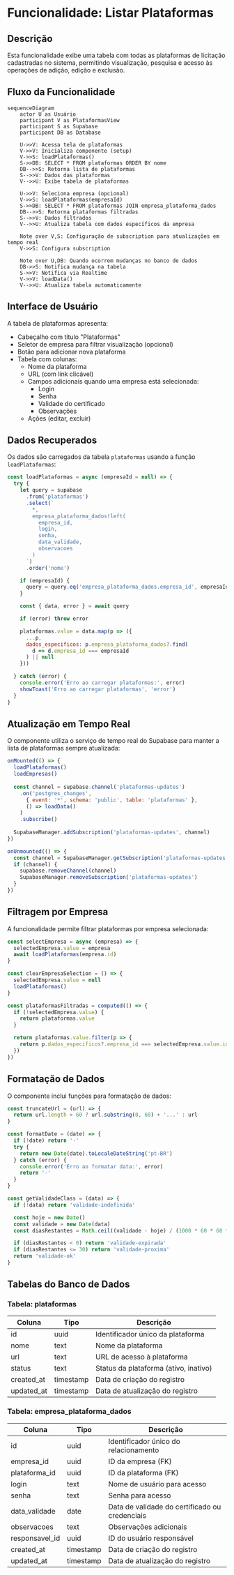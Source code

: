 # Funcionalidade: Listar Plataformas

## Descrição

Esta funcionalidade exibe uma tabela com todas as plataformas de licitação cadastradas no sistema, permitindo visualização, pesquisa e acesso às operações de adição, edição e exclusão.

## Fluxo da Funcionalidade

```mermaid
sequenceDiagram
    actor U as Usuário
    participant V as PlataformasView
    participant S as Supabase
    participant DB as Database
    
    U->>V: Acessa tela de plataformas
    V->>V: Inicializa componente (setup)
    V->>S: loadPlataformas()
    S->>DB: SELECT * FROM plataformas ORDER BY nome
    DB-->>S: Retorna lista de plataformas
    S-->>V: Dados das plataformas
    V-->>U: Exibe tabela de plataformas
    
    U->>V: Seleciona empresa (opcional)
    V->>S: loadPlataformas(empresaId)
    S->>DB: SELECT * FROM plataformas JOIN empresa_plataforma_dados
    DB-->>S: Retorna plataformas filtradas
    S-->>V: Dados filtrados
    V-->>U: Atualiza tabela com dados específicos da empresa
    
    Note over V,S: Configuração de subscription para atualizações em tempo real
    V->>S: Configura subscription
    
    Note over U,DB: Quando ocorrem mudanças no banco de dados
    DB->>S: Notifica mudança na tabela
    S->>V: Notifica via Realtime
    V->>V: loadData()
    V-->>U: Atualiza tabela automaticamente
```

## Interface de Usuário

A tabela de plataformas apresenta:

- Cabeçalho com título "Plataformas"
- Seletor de empresa para filtrar visualização (opcional)
- Botão para adicionar nova plataforma
- Tabela com colunas:
  - Nome da plataforma
  - URL (com link clicável)
  - Campos adicionais quando uma empresa está selecionada:
    - Login
    - Senha
    - Validade do certificado
    - Observações
  - Ações (editar, excluir)

## Dados Recuperados

Os dados são carregados da tabela `plataformas` usando a função `loadPlataformas`:

```javascript
const loadPlataformas = async (empresaId = null) => {
  try {
    let query = supabase
      .from('plataformas')
      .select(`
        *,
        empresa_plataforma_dados!left(
          empresa_id,
          login,
          senha,
          data_validade,
          observacoes
        )
      `)
      .order('nome')

    if (empresaId) {
      query = query.eq('empresa_plataforma_dados.empresa_id', empresaId)
    }

    const { data, error } = await query

    if (error) throw error

    plataformas.value = data.map(p => ({
      ...p,
      dados_especificos: p.empresa_plataforma_dados?.find(
        d => d.empresa_id === empresaId
      ) || null
    }))

  } catch (error) {
    console.error('Erro ao carregar plataformas:', error)
    showToast('Erro ao carregar plataformas', 'error')
  }
}
```

## Atualização em Tempo Real

O componente utiliza o serviço de tempo real do Supabase para manter a lista de plataformas sempre atualizada:

```javascript
onMounted(() => {
  loadPlataformas()
  loadEmpresas()
  
  const channel = supabase.channel('plataformas-updates')
    .on('postgres_changes', 
      { event: '*', schema: 'public', table: 'plataformas' }, 
      () => loadData()
    )
    .subscribe()
  
  SupabaseManager.addSubscription('plataformas-updates', channel)
})

onUnmounted(() => {
  const channel = SupabaseManager.getSubscription('plataformas-updates')
  if (channel) {
    supabase.removeChannel(channel)
    SupabaseManager.removeSubscription('plataformas-updates')
  }
})
```

## Filtragem por Empresa

A funcionalidade permite filtrar plataformas por empresa selecionada:

```javascript
const selectEmpresa = async (empresa) => {
  selectedEmpresa.value = empresa
  await loadPlataformas(empresa.id)
}

const clearEmpresaSelection = () => {
  selectedEmpresa.value = null
  loadPlataformas()
}

const plataformasFiltradas = computed(() => {
  if (!selectedEmpresa.value) {
    return plataformas.value
  }

  return plataformas.value.filter(p => {
    return p.dados_especificos?.empresa_id === selectedEmpresa.value.id
  })
})
```

## Formatação de Dados

O componente inclui funções para formatação de dados:

```javascript
const truncateUrl = (url) => {
  return url.length > 60 ? url.substring(0, 60) + '...' : url
}

const formatDate = (date) => {
  if (!date) return '-'
  try {
    return new Date(date).toLocaleDateString('pt-BR')
  } catch (error) {
    console.error('Erro ao formatar data:', error)
    return '-'
  }
}

const getValidadeClass = (data) => {
  if (!data) return 'validade-indefinida'

  const hoje = new Date()
  const validade = new Date(data)
  const diasRestantes = Math.ceil((validade - hoje) / (1000 * 60 * 60 * 24))

  if (diasRestantes < 0) return 'validade-expirada'
  if (diasRestantes <= 30) return 'validade-proxima'
  return 'validade-ok'
}
```

## Tabelas do Banco de Dados

### Tabela: plataformas

| Coluna | Tipo | Descrição |
|--------|------|-----------|
| id | uuid | Identificador único da plataforma |
| nome | text | Nome da plataforma |
| url | text | URL de acesso à plataforma |
| status | text | Status da plataforma (ativo, inativo) |
| created_at | timestamp | Data de criação do registro |
| updated_at | timestamp | Data de atualização do registro |

### Tabela: empresa_plataforma_dados

| Coluna | Tipo | Descrição |
|--------|------|-----------|
| id | uuid | Identificador único do relacionamento |
| empresa_id | uuid | ID da empresa (FK) |
| plataforma_id | uuid | ID da plataforma (FK) |
| login | text | Nome de usuário para acesso |
| senha | text | Senha para acesso |
| data_validade | date | Data de validade do certificado ou credenciais |
| observacoes | text | Observações adicionais |
| responsavel_id | uuid | ID do usuário responsável |
| created_at | timestamp | Data de criação do registro |
| updated_at | timestamp | Data de atualização do registro |
